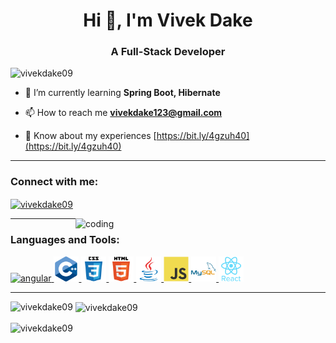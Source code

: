 <h1 align="center">Hi 👋, I'm Vivek Dake</h1>
<h3 align="center">A Full-Stack Developer</h3>

<p align="left"> 
  <img src="https://komarev.com/ghpvc/?username=vivekdake09&label=Profile%20views&color=0e75b6&style=flat" alt="vivekdake09" /> 
</p>

- 🌱 I’m currently learning **Spring Boot, Hibernate**

- 📫 How to reach me **vivekdake123@gmail.com**

- 📄 Know about my experiences [https://bit.ly/4gzuh40](https://bit.ly/4gzuh40)

---

<h3 align="left">Connect with me:</h3>
<p align="left">
  <a href="https://linkedin.com/in/vivekdake09" target="blank">
    <img align="center" src="https://raw.githubusercontent.com/rahuldkjain/github-profile-readme-generator/master/src/images/icons/Social/linked-in-alt.svg" alt="vivekdake09" height="30" width="40" />
  </a>
</p>

<img align="right" alt="coding" width="400" src="https://user-images.githubusercontent.com/55389276/140866485-8fb1c876-9a8f-4d6a-98dc-08c4981eaf70.gif" />

---

<h3 align="left">Languages and Tools:</h3>
<p align="left"> 
  <a href="https://angular.io" target="_blank" rel="noreferrer"> 
    <img src="https://angular.io/assets/images/logos/angular/angular.svg" alt="angular" width="40" height="40"/> 
  </a> 
  <a href="https://www.w3schools.com/cpp/" target="_blank" rel="noreferrer"> 
    <img src="https://raw.githubusercontent.com/devicons/devicon/master/icons/cplusplus/cplusplus-original.svg" alt="cplusplus" width="40" height="40"/> 
  </a> 
  <a href="https://www.w3schools.com/css/" target="_blank" rel="noreferrer"> 
    <img src="https://raw.githubusercontent.com/devicons/devicon/master/icons/css3/css3-original-wordmark.svg" alt="css3" width="40" height="40"/> 
  </a> 
  <a href="https://www.w3.org/html/" target="_blank" rel="noreferrer"> 
    <img src="https://raw.githubusercontent.com/devicons/devicon/master/icons/html5/html5-original-wordmark.svg" alt="html5" width="40" height="40"/> 
  </a> 
  <a href="https://www.java.com" target="_blank" rel="noreferrer"> 
    <img src="https://raw.githubusercontent.com/devicons/devicon/master/icons/java/java-original.svg" alt="java" width="40" height="40"/> 
  </a> 
  <a href="https://developer.mozilla.org/en-US/docs/Web/JavaScript" target="_blank" rel="noreferrer"> 
    <img src="https://raw.githubusercontent.com/devicons/devicon/master/icons/javascript/javascript-original.svg" alt="javascript" width="40" height="40"/> 
  </a> 
  <a href="https://www.mysql.com/" target="_blank" rel="noreferrer"> 
    <img src="https://raw.githubusercontent.com/devicons/devicon/master/icons/mysql/mysql-original-wordmark.svg" alt="mysql" width="40" height="40"/> 
  </a> 
  <a href="https://reactjs.org/" target="_blank" rel="noreferrer"> 
    <img src="https://raw.githubusercontent.com/devicons/devicon/master/icons/react/react-original-wordmark.svg" alt="react" width="40" height="40"/> 
  </a> 
</p>

---

<p><img align="left" src="https://github-readme-stats.vercel.app/api/top-langs?username=vivekdake09&show_icons=true&locale=en&layout=compact" alt="vivekdake09" /></p>

<p>&nbsp;<img align="center" src="https://github-readme-stats.vercel.app/api?username=vivekdake09&show_icons=true&locale=en" alt="vivekdake09" /></p>

<p><img align="center" src="https://github-readme-streak-stats.herokuapp.com/?user=vivekdake09&" alt="vivekdake09" /></p>
